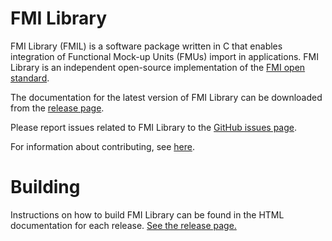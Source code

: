 FMI Library
===========

FMI Library (FMIL) is a software package written in C that enables integration
of Functional Mock-up Units (FMUs) import in applications. FMI Library is an
independent open-source implementation of the [FMI open standard](https://fmi-standard.org).

The documentation for the latest version of FMI Library can be downloaded from the [release page](https://github.com/modelon-community/fmi-library/releases).

Please report issues related to FMI Library to the [GitHub issues page](https://github.com/modelon-community/fmi-library/issues).

For information about contributing, see [here](https://github.com/modelon/contributing).

# Building
Instructions on how to build FMI Library can be found in the HTML documentation for each release. [See the release page.](https://github.com/modelon-community/fmi-library/releases)